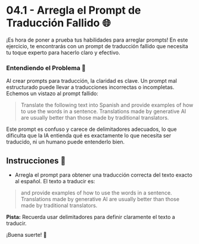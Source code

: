 
# 04.1 - Arregla el Prompt de Traducción Fallido 🌐

¡Es hora de poner a prueba tus habilidades para arreglar prompts! En este ejercicio, te encontrarás con un prompt de traducción fallido que necesita tu toque experto para hacerlo claro y efectivo.

### Entendiendo el Problema 🧐

Al crear prompts para traducción, la claridad es clave. Un prompt mal estructurado puede llevar a traducciones incorrectas o incompletas. Echemos un vistazo al prompt fallido:


> Translate the following text into Spanish and provide examples of how to use the words in a sentence. Translations made by generative AI are usually better than those made by traditional translators.


Este prompt es confuso y carece de delimitadores adecuados, lo que dificulta que la IA entienda qué es exactamente lo que necesita ser traducido, ni un humano puede entenderlo bien.


## Instrucciones 📌

- Arregla el prompt para obtener una traducción correcta del texto exacto al español.
El texto a traducir es: 

> and provide examples of how to use the words in a sentence. Translations made by generative AI are usually better than those made by traditional translators.



**Pista:** Recuerda usar delimitadores para definir claramente el texto a traducir.

¡Buena suerte! 🎉
